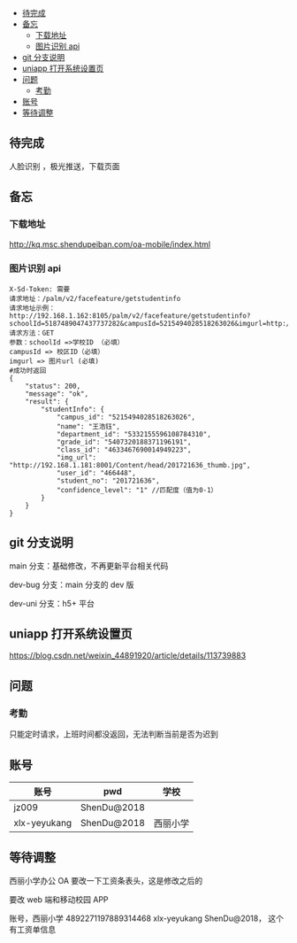 - [待完成](#待完成)
- [备忘](#备忘)
  - [下载地址](#下载地址)
  - [图片识别 api](#图片识别-api)
- [git 分支说明](#git-分支说明)
- [uniapp 打开系统设置页](#uniapp-打开系统设置页)
- [问题](#问题)
  - [考勤](#考勤)
- [账号](#账号)
- [等待调整](#等待调整)

## 待完成

人脸识别 ，极光推送，下载页面

## 备忘

### 下载地址

http://kq.msc.shendupeiban.com/oa-mobile/index.html

### 图片识别 api

```
X-Sd-Token: 需要
请求地址：/palm/v2/facefeature/getstudentinfo
请求地址示例：http://192.168.1.162:8105/palm/v2/facefeature/getstudentinfo?schoolId=5187489047437737282&campusId=5215494028518263026&imgurl=http://192.168.1.181:8001/Content/head/201721636_thumb.jpg
请求方法：GET
参数：schoolId =>学校ID （必填）
campusId => 校区ID（必填）
imgurl => 图片url (必填)
#成功时返回
{
    "status": 200,
    "message": "ok",
    "result": {
        "studentInfo": {
            "campus_id": "5215494028518263026",
            "name": "王浩钰",
            "department_id": "5332155596108784310",
            "grade_id": "5407320188371196191",
            "class_id": "4633467690014949223",
            "img_url": "http://192.168.1.181:8001/Content/head/201721636_thumb.jpg",
            "user_id": "466448",
            "student_no": "201721636",
            "confidence_level": "1" //匹配度（值为0-1）
        }
    }
}
```

## git 分支说明

main 分支：基础修改，不再更新平台相关代码

dev-bug 分支：main 分支的 dev 版

dev-uni 分支：h5+ 平台

## uniapp 打开系统设置页

https://blog.csdn.net/weixin_44891920/article/details/113739883

## 问题

### 考勤

只能定时请求，上班时间都没返回，无法判断当前是否为迟到

## 账号

| 账号         | pwd         | 学校     |
| ------------ | ----------- | -------- |
| jz009        | ShenDu@2018 |          |
| xlx-yeyukang | ShenDu@2018 | 西丽小学 |

## 等待调整

西丽小学办公 OA 要改一下工资条表头，这是修改之后的

要改 web 端和移动校园 APP

账号，西丽小学 4892271197889314468 xlx-yeyukang ShenDu@2018， 这个有工资单信息
